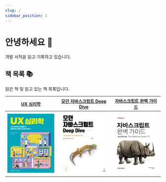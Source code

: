 ```yaml
---
slug: /
sidebar_position: 1
---
```


# 안녕하세요 👋

개발 서적을 읽고 기록하고 있습니다.

## 책 목록 📚

읽은 책 및 읽고 있는 책 목록입니다.

| [UX 심리학](https://mnxmnz-books.vercel.app/category/bottlenecks) | [모던 자바스크립트 Deep Dive](https://mnxmnz-books.vercel.app/category/modern-javascript-deep-dive) | [자바스크립트 완벽 가이드](https://mnxmnz-books.vercel.app/category/javascript-the-definitive-guide) |
| :---------------------------------------------------------------: | :-------------------------------------------------------------------------------------------------: | :--------------------------------------------------------------------------------------------------: |
|             ![bottlenecks](./images/bottlenecks.png)              |              ![modern-javascript-deep-dive](./images/modern-javascript-deep-dive.png)               |           ![javascript-the-definitive-guide](./images/javascript-the-definitive-guide.png)           |
